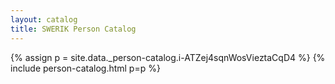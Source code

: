 ```yaml
---
layout: catalog
title: SWERIK Person Catalog
---
```

{% assign p = site.data._person-catalog.i-ATZej4sqnWosVieztaCqD4 %}
{% include person-catalog.html p=p %}

